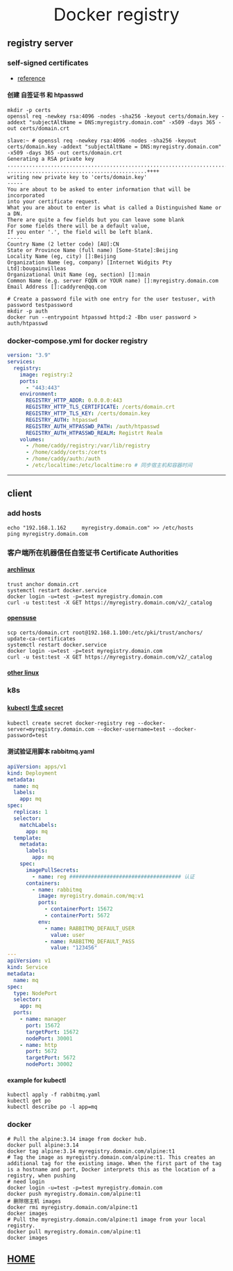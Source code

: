 <div style="text-align: center;font-size: 40px;">Docker registry</div>

## registry server

### self-signed certificates

- [reference](https://docs.docker.com/registry/insecure/)

#### 创建 自签证书 和 htpasswd

```shell
mkdir -p certs
openssl req -newkey rsa:4096 -nodes -sha256 -keyout certs/domain.key -addext "subjectAltName = DNS:myregistry.domain.com" -x509 -days 365 -out certs/domain.crt

slave:~ # openssl req -newkey rsa:4096 -nodes -sha256 -keyout certs/domain.key -addext "subjectAltName = DNS:myregistry.domain.com" -x509 -days 365 -out certs/domain.crt
Generating a RSA private key
...................................................................................................................................................................................................................................................................................................................................++++
.............................................++++
writing new private key to 'certs/domain.key'
-----
You are about to be asked to enter information that will be incorporated
into your certificate request.
What you are about to enter is what is called a Distinguished Name or a DN.
There are quite a few fields but you can leave some blank
For some fields there will be a default value,
If you enter '.', the field will be left blank.
-----
Country Name (2 letter code) [AU]:CN
State or Province Name (full name) [Some-State]:Beijing
Locality Name (eg, city) []:Beijing
Organization Name (eg, company) [Internet Widgits Pty Ltd]:bougainvilleas
Organizational Unit Name (eg, section) []:main
Common Name (e.g. server FQDN or YOUR name) []:myregistry.domain.com
Email Address []:caddyren@qq.com

# Create a password file with one entry for the user testuser, with password testpassword
mkdir -p auth
docker run --entrypoint htpasswd httpd:2 -Bbn user password > auth/htpasswd
```

### docker-compose.yml for docker registry

```yaml
version: "3.9"
services:
  registry:
    image: registry:2
    ports:
      - "443:443"
    environment:
      REGISTRY_HTTP_ADDR: 0.0.0.0:443
      REGISTRY_HTTP_TLS_CERTIFICATE: /certs/domain.crt
      REGISTRY_HTTP_TLS_KEY: /certs/domain.key
      REGISTRY_AUTH: htpasswd
      REGISTRY_AUTH_HTPASSWD_PATH: /auth/htpasswd
      REGISTRY_AUTH_HTPASSWD_REALM: Registrt Realm
    volumes:
      - /home/caddy/registry:/var/lib/registry
      - /home/caddy/certs:/certs
      - /home/caddy/auth:/auth
      - /etc/localtime:/etc/localtime:ro # 同步宿主机和容器时间
```

---

## client

### add hosts

```shell
echo "192.168.1.162	    myregistry.domain.com" >> /etc/hosts
ping myregistry.domain.com
```

### 客户端所在机器信任自签证书 Certificate Authorities

#### [archlinux](https://wiki.archlinux.org/title/Transport_Layer_Security#Certificate_authorities)

```shell
trust anchor domain.crt
systemctl restart docker.service
docker login -u=test -p=test myregistry.domain.com
curl -u test:test -X GET https://myregistry.domain.com/v2/_catalog
```

#### [opensuse](https://en.opensuse.org/Portal:FreeIPA/Installation#Certificate_Authority)

```shell
scp certs/domain.crt root@192.168.1.100:/etc/pki/trust/anchors/
update-ca-certificates
systemctl restart docker.service
docker login -u=test -p=test myregistry.domain.com
curl -u test:test -X GET https://myregistry.domain.com/v2/_catalog
```

#### [other linux](https://docs.docker.com/registry/insecure/)

### k8s

#### [kubectl 生成 secret](https://kubernetes.io/docs/concepts/containers/images/)

```shell
kubectl create secret docker-registry reg --docker-server=myregistry.domain.com --docker-username=test --docker-password=test
```

#### 测试验证用脚本 rabbitmq.yaml

```yaml
apiVersion: apps/v1
kind: Deployment
metadata:
  name: mq
  labels:
    app: mq
spec:
  replicas: 1
  selector:
    matchLabels:
      app: mq
  template:
    metadata:
      labels:
        app: mq
    spec:
      imagePullSecrets:
        - name: reg #################################### 认证
      containers:
        - name: rabbitmq
          image: myregistry.domain.com/mq:v1
          ports:
            - containerPort: 15672
            - containerPort: 5672
          env:
            - name: RABBITMQ_DEFAULT_USER
              value: user
            - name: RABBITMQ_DEFAULT_PASS
              value: "123456"
---
apiVersion: v1
kind: Service
metadata:
  name: mq
spec:
  type: NodePort
  selector:
    app: mq
  ports:
    - name: manager
      port: 15672
      targetPort: 15672
      nodePort: 30001
    - name: http
      port: 5672
      targetPort: 5672
      nodePort: 30002
```

#### example for kubectl

```shell
kubectl apply -f rabbitmq.yaml
kubectl get po
kubectl describe po -l app=mq
```

### docker

```shell
# Pull the alpine:3.14 image from docker hub.
docker pull alpine:3.14
docker tag alpine:3.14 myregistry.domain.com/alpine:t1
# Tag the image as myregistry.domain.com/alpine:t1. This creates an additional tag for the existing image. When the first part of the tag is a hostname and port, Docker interprets this as the location of a registry, when pushing
# need login
docker login -u=test -p=test myregistry.domain.com
docker push myregistry.domain.com/alpine:t1
# 删除宿主机 images
docker rmi myregistry.domain.com/alpine:t1
docker images
# Pull the myregistry.domain.com/alpine:t1 image from your local registry.
docker pull myregistry.domain.com/alpine:t1
docker images
```

## [HOME](../../../index.md)